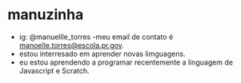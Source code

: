 # manuzinha

- ig: @manuellle_torres
-meu email de contato é manoelle.torres@escola.pr.gov.
- estou  interresado em aprender novas limguagens.
- eu estou aprendendo a programar recentemente a linguagem de Javascript e Scratch.       
